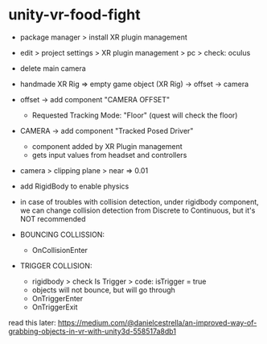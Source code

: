 # unity-vr-food-fight

* package manager > install XR plugin management

* edit > project settings > XR plugin management > pc > check: oculus

* delete main camera

* handmade XR Rig => empty game object (XR Rig) -> offset -> camera

* offset -> add component "CAMERA OFFSET"
    * Requested Tracking Mode: "Floor" (quest will check the floor)

* CAMERA -> add component "Tracked Posed Driver"
    * component added by XR Plugin management
    * gets input values from headset and controllers    

* camera > clipping plane > near => 0.01

* add RigidBody to enable physics

* in case of troubles with collision detection, under rigidbody component, we can change collision detection from 
Discrete to Continuous, but it's NOT recommended

* BOUNCING COLLISSION:
    * OnCollisionEnter
    
* TRIGGER COLLISION: 
    * rigidbody > check Is Trigger > code: isTrigger = true 
    * objects will not bounce, but will go through
    * OnTriggerEnter
    * OnTriggerExit




read this later: https://medium.com/@danielcestrella/an-improved-way-of-grabbing-objects-in-vr-with-unity3d-558517a8db1